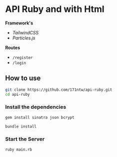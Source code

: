 # API Ruby and with Html

**Framework's**
- *TailwindCSS*
- *Particles.js*

**Routes**
- `/register`
- `/login`

## How to use

```bash
git clone https://github.com/171ntw/api-ruby.git
cd api-ruby
```

### Install the dependencies

```bash
gem install sinatra json bcrypt
```
```bash
bundle install
```

### Start the Server

```bash
ruby main.rb
```
